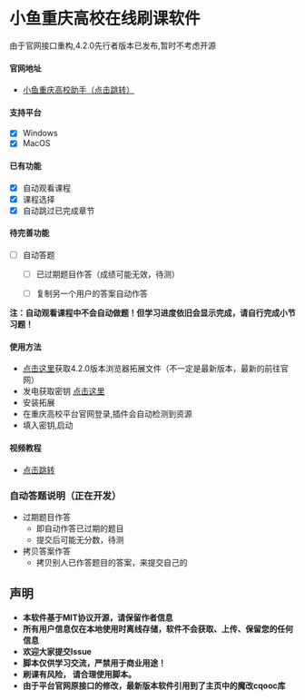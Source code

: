 # 小鱼重庆高校在线刷课软件
由于官网接口重构,4.2.0先行者版本已发布,暂时不考虑开源
 

#### 官网地址

+ [小鱼重庆高校助手（点击跳转）](https://mrkk1.github.io/)
  


 #### 支持平台
  - [x] Windows
  - [x] MacOS

#### 已有功能
  - [x] 自动观看课程
  - [x] 课程选择
  - [x] 自动跳过已完成章节
#### 待完善功能
  - [ ] 自动答题
      - [ ] 已过期题目作答（成绩可能无效，待测）
      - [ ] 复制另一个用户的答案自动作答


**注：自动观看课程中不会自动做题！但学习进度依旧会显示完成，请自行完成小节习题！**

#### 使用方法

+ [点击这里](https://ixiaoyu.lanzoub.com/iA6KG0x8kgzi)获取4.2.0版本浏览器拓展文件（不一定是最新版本，最新的前往官网）
+ 发电获取密钥 [点击这里](https://afdian.com/a/cqooc)
+ 安装拓展
+ 在重庆高校平台官网登录,插件会自动检测到资源
+ 填入密钥,启动


#### 视频教程

+ [点击跳转](https://www.bilibili.com/video/BV1MY411d7iu/)



### 自动答题说明（正在开发）

+ 过期题目作答
  + 即自动作答已过期的题目
  + 提交后可能无分数，待测
+ 拷贝答案作答
  + 拷贝别人已作答题目的答案，来提交自己的

## 声明
+ **本软件基于MIT协议开源，请保留作者信息**
+ **所有用户信息仅在本地使用时离线存储，软件不会获取、上传、保留您的任何信息**
+ **欢迎大家提交Issue**
+ **脚本仅供学习交流，严禁用于商业用途！**
+ **刷课有风险， 请合理使用脚本。**
+ **由于平台官网原接口的修改，最新版本软件引用到了主页中的魔改cqooc库**
